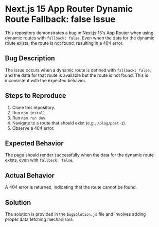 # Next.js 15 App Router Dynamic Route Fallback: false Issue

This repository demonstrates a bug in Next.js 15's App Router when using dynamic routes with `fallback: false`.  Even when the data for the dynamic route exists, the route is not found, resulting in a 404 error.

## Bug Description

The issue occurs when a dynamic route is defined with `fallback: false`, and the data for that route is available but the route is not found.  This is inconsistent with the expected behavior.

## Steps to Reproduce

1. Clone this repository.
2. Run `npm install`.
3. Run `npm run dev`.
4. Navigate to a route that should exist (e.g., `/blog/post-1`).
5. Observe a 404 error. 

## Expected Behavior

The page should render successfully when the data for the dynamic route exists, even with `fallback: false`.

## Actual Behavior

A 404 error is returned, indicating that the route cannot be found.

## Solution

The solution is provided in the `bugSolution.js` file and involves adding proper data fetching mechanisms.